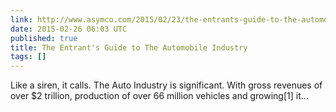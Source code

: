 ```yaml
---
link: http://www.asymco.com/2015/02/23/the-entrants-guide-to-the-automobile-industry/
date: 2015-02-26 06:03 UTC
published: true
title: The Entrant's Guide to The Automobile Industry
tags: []
---
```


Like a siren, it calls.
The Auto Industry is significant. With gross revenues of over $2 trillion, production of over 66 million vehicles and growing[1] it…
